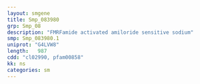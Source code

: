 ```yaml
---
layout: smgene
title: Smp_083980
grp: Smp_08
description: "FMRFamide activated amiloride sensitive sodium"
smp: Smp_083980.1
uniprot: "G4LVW8"
length:   987
cdd: "cl02990, pfam00858"
kk: ns
categories: sm
---
```

